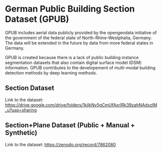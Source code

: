 # German Public Building Section Dataset (GPUB)

GPUB includes aerial data publicly provided by the opengeodata initiative of the government of the federal state of North-Rhine-Westphalia, Germany. The data will be extended in the future by data from more federal states in Germany.

GPUB is created because there is a lack of public building instance segmentation datasets that also contain digital surface model (DSM) information. GPUB contributes to the developement of multi-modal building detection methods by deep learning methods.

## Section Dataset
Link to the dataset: https://drive.google.com/drive/folders/1kilkNv5gCmUfAxrIRk39zahNAdxzIM_u?usp=sharing

## Section+Plane Dataset (Public + Manual + Synthetic)
Link to the dataset: https://zenodo.org/record/7862080
